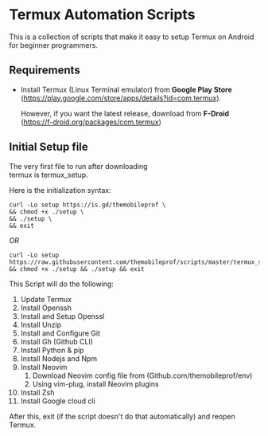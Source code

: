 # Termux Automation Scripts

This is a collection of scripts that make 
it easy to setup Termux on Android for 
beginner programmers.

## Requirements
+ Install Termux (Linux Terminal emulator) from **Google Play Store**
(https://play.google.com/store/apps/details?id=com.termux).

    However, if you want the latest release, download
from **F-Droid** (https://f-droid.org/packages/com.termux)

## Initial Setup file
The very first file to run after downloading   
termux is termux_setup.

Here is the initialization syntax:
```
curl -Lo setup https://is.gd/themobileprof \
&& chmod +x ./setup \
&& ./setup \
&& exit
```
*OR*
```
curl -Lo setup https://raw.githubusercontent.com/themobileprof/scripts/master/termux_setup && chmod +x ./setup && ./setup && exit
```
This Script will do the following:
1. Update Termux
1. Install Openssh
1. Install and Setup Openssl
1. Install Unzip
1. Install and Configure Git
1. Install Gh (Github CLI)
1. Install Python & pip
1. Install Nodejs and Npm
1. Install Neovim 
    1. Download Neovim config file from (Github.com/themobileprof/env)
    1. Using vim-plug, install Neovim plugins
1. Install Zsh
1. Install Google cloud cli

After this, exit (if the script doesn't do that automatically)
and reopen Termux.
